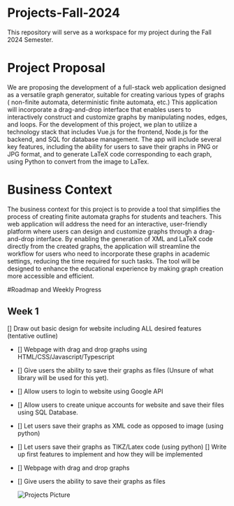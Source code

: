 # Projects-Fall-2024
This repository will serve as a workspace for my project during the Fall 2024 Semester.

# Project Proposal
We are proposing the development of a full-stack web application designed as a versatile
graph generator, suitable for creating various types of graphs ( non-finite automata, deterministic
finite automata, etc.) This application will incorporate a drag-and-drop interface that enables
users to interactively construct and customize graphs by manipulating nodes, edges, and loops.
For the development of this project, we plan to utilize a technology stack that includes Vue.js for
the frontend, Node.js for the backend, and SQL for database management. The app will include
several key features, including the ability for users to save their graphs in PNG or JPG format,
and to generate LaTeX code corresponding to each graph, using Python to convert from the
image to LaTex.

# Business Context
The business context for this project is to provide a tool that simplifies the process of creating finite automata graphs for students and teachers. This web application will address the need for an interactive, user-friendly platform where users can design and customize graphs through a drag-and-drop interface. By enabling the generation of XML and LaTeX code directly from the created graphs, the application will streamline the workflow for users who need to incorporate these graphs in academic settings, reducing the time required for such tasks. The tool will be designed to enhance the educational experience by making graph creation more accessible and efficient.

#Roadmap and Weekly Progress

## Week 1
[] Draw out basic design for website including ALL desired features (tentative outline)
  - [] Webpage with drag and drop graphs using HTML/CSS/Javascript/Typescript
  - [] Give users the ability to save their graphs as files (Unsure of what library will be used for this yet).
  - [] Allow users to login to website using Google API
  - [] Allow users to create unique accounts for website and save their files using SQL Database.
  - [] Let users save their graphs as XML code as opposed to image (using python)
  - [] Let users save their graphs as TIKZ/Latex code (using python)
[] Write up first features to implement and how they will be implemented
 - [] Webpage with drag and drop graphs
 - [] Give users the ability to save their graphs as files

   ![Projects Picture](https://github.com/user-attachments/assets/ccc29a96-9f2a-4e6e-8868-982152124248)
